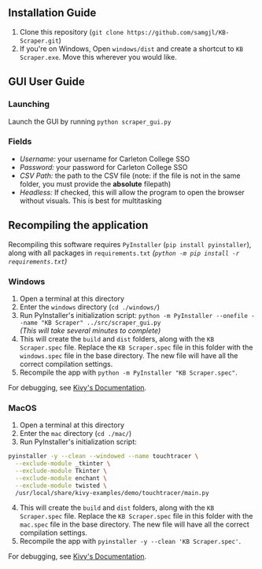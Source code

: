 ## Installation Guide
1. Clone this repository (```git clone https://github.com/samgjl/KB-Scraper.git```)
2. If you're on Windows, Open ```windows/dist``` and create a shortcut to ```KB Scraper.exe```. Move this wherever you would like.

## GUI User Guide
### Launching
Launch the GUI by running ```python scraper_gui.py```
### Fields
- *Username:* your username for Carleton College SSO
- *Password:* your password for Carleton College SSO
- *CSV Path:* the path to the CSV file (note: if the file is not in the same folder, you must provide the __absolute__ filepath)
- *Headless:* If checked, this will allow the program to open the browser without visuals. This is best for multitasking


## Recompiling the application
Recompiling this software requires ```PyInstaller``` (```pip install pyinstaller```), <br> along with all packages in ```requirements.txt``` *(```python -m pip install -r requirements.txt```)*

### Windows
1. Open a terminal at this directory
2. Enter the ```windows``` directory (```cd ./windows/```)
3. Run PyInstaller's initialization script: ```python -m PyInstaller --onefile --name "KB Scraper" ../src/scraper_gui.py``` <br> *(This will take several minutes to complete)*
4. This will create the ```build``` and ```dist``` folders, along with the ```KB Scraper.spec``` file. Replace the ```KB Scraper.spec``` file in this folder with the ```windows.spec``` file in the base directory. The new file will have all the correct compilation settings.
5. Recompile the app with ```python -m PyInstaller "KB Scraper.spec"```.

For debugging, see [Kivy's Documentation](https://kivy.org/doc/stable/guide/packaging-windows.html).

### MacOS
1. Open a terminal at this directory
2. Enter the ```mac``` directory (```cd ./mac/```)
3. Run PyInstaller's initialization script: 

```bash
pyinstaller -y --clean --windowed --name touchtracer \
  --exclude-module _tkinter \
  --exclude-module Tkinter \
  --exclude-module enchant \
  --exclude-module twisted \
  /usr/local/share/kivy-examples/demo/touchtracer/main.py
```

4. This will create the ```build``` and ```dist``` folders, along with the ```KB Scraper.spec``` file. Replace the ```KB Scraper.spec``` file in this folder with the ```mac.spec``` file in the base directory. The new file will have all the correct compilation settings.
5. Recompile the app with ```pyinstaller -y --clean 'KB Scraper.spec'```.

For debugging, see [Kivy's Documentation](https://kivy.org/doc/stable/guide/packaging-osx.html).